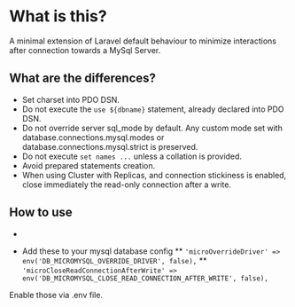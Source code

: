 # What is this?

A minimal extension of Laravel default behaviour to minimize interactions after connection towards a MySql Server.

## What are the differences?

* Set charset into PDO DSN.
* Do not execute the ```use ${dbname}``` statement, already declared into PDO DSN.
* Do not override server sql_mode by default. Any custom mode set with database.connections.mysql.modes or database.connections.mysql.strict is preserved.
* Do not execute ```set names ...``` unless a collation is provided.
* Avoid prepared statements creation.
* When using Cluster with Replicas, and connection stickiness is enabled, close immediately the read-only connection after a write. 

## How to use

* ```composer require coppolafab/micro-laravel-mysql-driver
* Add these to your mysql database config
** ```'microOverrideDriver' => env('DB_MICROMYSQL_OVERRIDE_DRIVER', false),```
** ```'microCloseReadConnectionAfterWrite' => env('DB_MICROMYSQL_CLOSE_READ_CONNECTION_AFTER_WRITE', false),```

Enable those via .env file.
